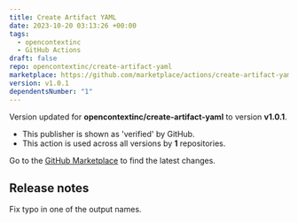 ```yaml
---
title: Create Artifact YAML
date: 2023-10-20 03:13:26 +00:00
tags:
  - opencontextinc
  - GitHub Actions
draft: false
repo: opencontextinc/create-artifact-yaml
marketplace: https://github.com/marketplace/actions/create-artifact-yaml
version: v1.0.1
dependentsNumber: "1"
---
```



Version updated for **opencontextinc/create-artifact-yaml** to version **v1.0.1**.
- This publisher is shown as 'verified' by GitHub.
- This action is used across all versions by **1** repositories.

Go to the [GitHub Marketplace](https://github.com/marketplace/actions/create-artifact-yaml) to find the latest changes.

## Release notes

Fix typo in one of the output names.
